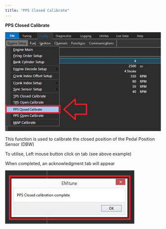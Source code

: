 ```yaml
---
title: "PPS Closed Calibrate"
---
```


**PPS Closed Calibrate**&nbsp;


![Image](</img/AAAA12.jpg>)


This function is used to calibrate the closed position of the Pedal Position Sensor (DBW)&nbsp;

To utilise, Left mouse button click on tab (see above example)


When completed, an acknowledgment tab will appear


![Image](</img/AAAA13.jpg>)

